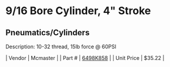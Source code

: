 # 9/16 Bore Cylinder, 4" Stroke
## Pneumatics/Cylinders
Description: 	10-32 thread, 15lb force @ 60PSI 

| Vendor | Mcmaster | 
| Part # | [6498K858](http://www.mcmaster.com/) | 
| Unit Price | $35.22 | 
